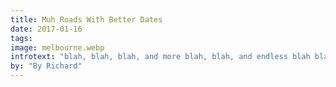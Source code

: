 ```yaml
---
title: Muh Roads With Better Dates
date: 2017-01-16
tags:
image: melbourne.webp
introtext: "blah, blah, blah, and more blah, blah, and endless blah blah, blah, because blah, blah, blah goes on for ever and ever and ever."
by: "By Richard"
---
```


<style>
    .blog-hero {
        background: url("/images/blog-images/melbourne.webp");
        background-size: cover;
        }
</style>
